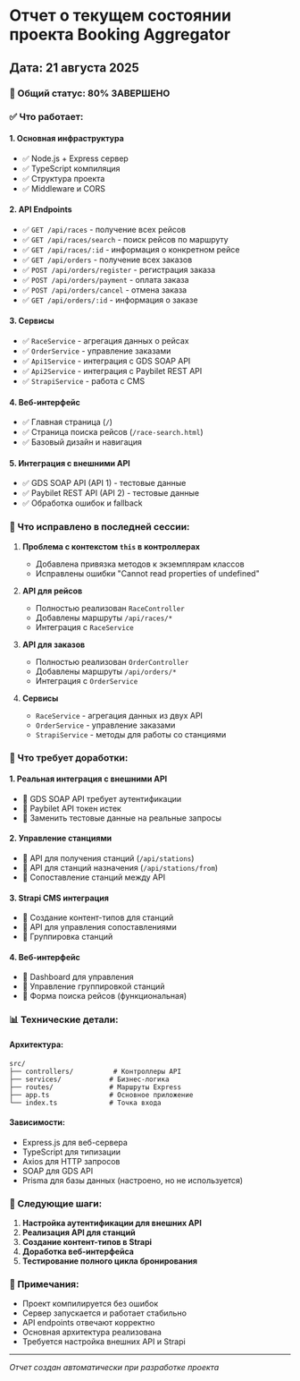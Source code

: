 # Отчет о текущем состоянии проекта Booking Aggregator

## Дата: 21 августа 2025

### 🎯 Общий статус: 80% ЗАВЕРШЕНО

### ✅ Что работает:

#### 1. **Основная инфраструктура**
- ✅ Node.js + Express сервер
- ✅ TypeScript компиляция
- ✅ Структура проекта
- ✅ Middleware и CORS

#### 2. **API Endpoints**
- ✅ `GET /api/races` - получение всех рейсов
- ✅ `GET /api/races/search` - поиск рейсов по маршруту
- ✅ `GET /api/races/:id` - информация о конкретном рейсе
- ✅ `GET /api/orders` - получение всех заказов
- ✅ `POST /api/orders/register` - регистрация заказа
- ✅ `POST /api/orders/payment` - оплата заказа
- ✅ `POST /api/orders/cancel` - отмена заказа
- ✅ `GET /api/orders/:id` - информация о заказе

#### 3. **Сервисы**
- ✅ `RaceService` - агрегация данных о рейсах
- ✅ `OrderService` - управление заказами
- ✅ `Api1Service` - интеграция с GDS SOAP API
- ✅ `Api2Service` - интеграция с Paybilet REST API
- ✅ `StrapiService` - работа с CMS

#### 4. **Веб-интерфейс**
- ✅ Главная страница (`/`)
- ✅ Страница поиска рейсов (`/race-search.html`)
- ✅ Базовый дизайн и навигация

#### 5. **Интеграция с внешними API**
- ✅ GDS SOAP API (API 1) - тестовые данные
- ✅ Paybilet REST API (API 2) - тестовые данные
- ✅ Обработка ошибок и fallback

### 🔧 Что исправлено в последней сессии:

1. **Проблема с контекстом `this` в контроллерах**
   - Добавлена привязка методов к экземплярам классов
   - Исправлены ошибки "Cannot read properties of undefined"

2. **API для рейсов**
   - Полностью реализован `RaceController`
   - Добавлены маршруты `/api/races/*`
   - Интеграция с `RaceService`

3. **API для заказов**
   - Полностью реализован `OrderController`
   - Добавлены маршруты `/api/orders/*`
   - Интеграция с `OrderService`

4. **Сервисы**
   - `RaceService` - агрегация данных из двух API
   - `OrderService` - управление заказами
   - `StrapiService` - методы для работы со станциями

### 🚧 Что требует доработки:

#### 1. **Реальная интеграция с внешними API**
- 🔴 GDS SOAP API требует аутентификации
- 🔴 Paybilet API токен истек
- 🔴 Заменить тестовые данные на реальные запросы

#### 2. **Управление станциями**
- 🔴 API для получения станций (`/api/stations`)
- 🔴 API для станций назначения (`/api/stations/from`)
- 🔴 Сопоставление станций между API

#### 3. **Strapi CMS интеграция**
- 🔴 Создание контент-типов для станций
- 🔴 API для управления сопоставлениями
- 🔴 Группировка станций

#### 4. **Веб-интерфейс**
- 🔴 Dashboard для управления
- 🔴 Управление группировкой станций
- 🔴 Форма поиска рейсов (функциональная)

### 📊 Технические детали:

#### Архитектура:
```
src/
├── controllers/          # Контроллеры API
├── services/            # Бизнес-логика
├── routes/              # Маршруты Express
├── app.ts               # Основное приложение
└── index.ts             # Точка входа
```

#### Зависимости:
- Express.js для веб-сервера
- TypeScript для типизации
- Axios для HTTP запросов
- SOAP для GDS API
- Prisma для базы данных (настроено, но не используется)

### 🎯 Следующие шаги:

1. **Настройка аутентификации для внешних API**
2. **Реализация API для станций**
3. **Создание контент-типов в Strapi**
4. **Доработка веб-интерфейса**
5. **Тестирование полного цикла бронирования**

### 📝 Примечания:

- Проект компилируется без ошибок
- Сервер запускается и работает стабильно
- API endpoints отвечают корректно
- Основная архитектура реализована
- Требуется настройка внешних API и Strapi

---
*Отчет создан автоматически при разработке проекта*


